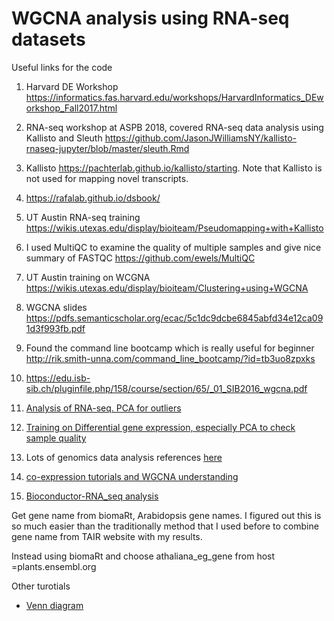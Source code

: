 # WGCNA analysis using RNA-seq datasets



Useful links for the code 

1. Harvard DE Workshop  https://informatics.fas.harvard.edu/workshops/HarvardInformatics_DEworkshop_Fall2017.html

2. RNA-seq workshop at ASPB 2018, covered RNA-seq data analysis using Kallisto and Sleuth https://github.com/JasonJWilliamsNY/kallisto-rnaseq-jupyter/blob/master/sleuth.Rmd

3.  Kallisto https://pachterlab.github.io/kallisto/starting. Note that Kallisto is not used for mapping novel transcripts.
 
4. https://rafalab.github.io/dsbook/

5. UT Austin RNA-seq training  https://wikis.utexas.edu/display/bioiteam/Pseudomapping+with+Kallisto

6. I used MultiQC to examine the quality of multiple samples and give nice summary of FASTQC https://github.com/ewels/MultiQC 

7. UT Austin training on WCGNA  https://wikis.utexas.edu/display/bioiteam/Clustering+using+WGCNA

8. WGCNA slides https://pdfs.semanticscholar.org/ecac/5c1dc9dcbe6845abfd34e12ca091d3f993fb.pdf

9. Found the command line bootcamp which is really useful for beginner
http://rik.smith-unna.com/command_line_bootcamp/?id=tb3uo8zpxks

10. https://edu.isb-sib.ch/pluginfile.php/158/course/section/65/_01_SIB2016_wgcna.pdf

11. [Analysis of RNA-seq. PCA for outliers](https://www.huber.embl.de/users/klaus/Teaching/DESeq2Predoc2014.html)


12. [Training on Differential gene expression, especially PCA to check sample quality](https://hbctraining.github.io/DGE_workshop/lessons/03_DGE_QC_analysis.html)

13. Lots of genomics data analysis references [here](http://www.begenomics.com/tutorial/#threeprnaseq) 

14. [co-expression tutorials and WGCNA understanding](https://horvath.genetics.ucla.edu/html/CoexpressionNetwork/)

15. [Bioconductor-RNA_seq analysis](https://www.bioconductor.org/packages/devel/workflows/vignettes/rnaseqGene/inst/doc/rnaseqGene.html)

Get  gene name from biomaRt, Arabidopsis gene names. I figured out this is so much easier than the traditionally method that I used before to combine gene name from TAIR website with my results. 
 
Instead using biomaRt and choose athaliana_eg_gene  from host =plants.ensembl.org


 
 
Other turotials
* [Venn diagram](http://rstudio-pubs-static.s3.amazonaws.com/13301_6641d73cfac741a59c0a851feb99e98b.html)

 

